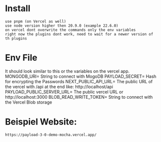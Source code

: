 # Install
    use pnpm (on Vercel as well)
    use node version higher then 20.9.0 (example 22.6.0)
    on vercel dont overwrite the commands only the env variables
    right now the plugins dont work, need to wait for a newer version of th plugins

# Env File
It should look similar to this or the variables on the vercel app.
    MONGODB_URI= String to connect with MogoDB
    PAYLOAD_SECRET= Hash for encrypting the Passwords
    NEXT_PUBLIC_API_URL= The public URL of the vercel with /api at the end like: http://localhost/api
    PAYLOAD_PUBLIC_SERVER_URL= The public vercel URL or http://localhost:3000
    BLOB_READ_WRITE_TOKEN= String to connect with the Vercel Blob storage


# Beispiel Website:
    https://payload-3-0-demo-mocha.vercel.app/